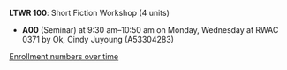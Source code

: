 **LTWR 100**: Short Fiction Workshop (4 units)

- **A00** (Seminar) at 9:30 am–10:50 am on Monday, Wednesday at RWAC 0371 by Ok, Cindy Juyoung (A53304283)

[Enrollment numbers over time](./LTWR100.tsv)
